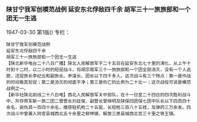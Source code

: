 ### 陕甘宁我军创模范战例  延安东北俘敌四千余  胡军三十一旅旅部和一个团无一生逃

1947-03-30
第1版()
专栏：

    陕甘宁我军创模范战例
    延安东北俘敌四千余
    胡军三十一旅旅部和一个团无一生逃
    【陕北新华电台二十八日广播】陕北人民解放军于二十五日在延安东北七十里的清化，从上午十时到十二时，以二小时的短促战斗，将胡宗南军三十一旅旅部和一个团全部消灭，没有一个人逃脱，活捉旅长李纪云和副旅长、参谋长、团长以下四千多人。这次战斗有三个特点：第一是作战的时间极其短促；第二是消灭的彻底干净；第三是伤亡的比例为二十比一；这次战役可说是模范战例之一。
    【新华社陕北前线二十八日电】西北人民解放军关中部队，在十一日至二十四日的四次胜利战斗中，共俘蒋军新一旅二团二营营长刘廷俊、副营长曾继明及陕保四团保七团中队长以下四百四十余名，毙伤其一百四十余名，缴获轻机枪二十五挺，长短枪三百八十五枝，及弹药三万余发。四次战斗中曾袭入同官县城西北五十余里之柳林镇，解放三原县城西北百三十里之铁王镇。
